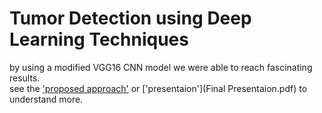 # Tumor Detection using Deep Learning Techniques

by using a modified VGG16 CNN model we were able to reach fascinating results.<br>
see the ['proposed approach'](Lou7a.pdf) or ['presentaion'](Final Presentaion.pdf) to understand more.
